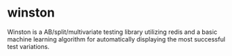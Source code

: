 winston
=======

Winston is a AB/split/multivariate testing library utilizing redis and a basic machine learning algorithm for automatically displaying the most successful test variations.
